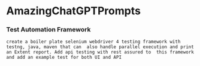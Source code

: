 # AmazingChatGPTPrompts

### Test Automation Framework

`create a boiler plate selenium webdriver 4 testing framework with testng, java, maven that can 
also handle parallel execution and print an Extent report. Add api testing with rest assured to 
this framework and add an example test for both UI and API`
